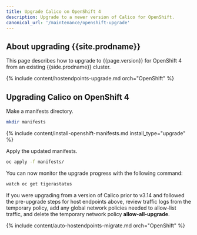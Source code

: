 ```yaml
---
title: Upgrade Calico on OpenShift 4
description: Upgrade to a newer version of Calico for OpenShift.
canonical_url: '/maintenance/openshift-upgrade'
---
```


## About upgrading {{site.prodname}}

This page describes how to upgrade to {{page.version}} for OpenShift 4 from an existing {{side.prodname}} cluster.

{% include content/hostendpoints-upgrade.md orch="OpenShift" %}

## Upgrading Calico on OpenShift 4

Make a manifests directory.

```bash
mkdir manifests
```

{% include content/install-openshift-manifests.md install_type="upgrade" %}

Apply the updated manifests.

```bash
oc apply -f manifests/
```

You can now monitor the upgrade progress with the following command:

```bash
watch oc get tigerastatus
```

If you were upgrading from a version of Calico prior to v3.14 and followed the pre-upgrade steps for host endpoints above, review traffic logs from the temporary policy,
add any global network policies needed to allow-list traffic, and delete the temporary network policy **allow-all-upgrade**.

{% include content/auto-hostendpoints-migrate.md orch="OpenShift" %}
